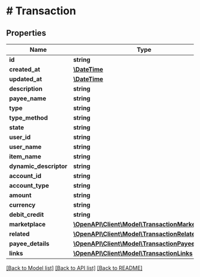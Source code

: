 # # Transaction

## Properties

Name | Type | Description | Notes
------------ | ------------- | ------------- | -------------
**id** | **string** |  | [optional]
**created_at** | [**\DateTime**](\DateTime.md) |  | [optional]
**updated_at** | [**\DateTime**](\DateTime.md) |  | [optional]
**description** | **string** |  | [optional]
**payee_name** | **string** |  | [optional]
**type** | **string** |  | [optional]
**type_method** | **string** |  | [optional]
**state** | **string** |  | [optional]
**user_id** | **string** |  | [optional]
**user_name** | **string** |  | [optional]
**item_name** | **string** |  | [optional]
**dynamic_descriptor** | **string** |  | [optional]
**account_id** | **string** |  | [optional]
**account_type** | **string** |  | [optional]
**amount** | **string** |  | [optional]
**currency** | **string** |  | [optional]
**debit_credit** | **string** |  | [optional]
**marketplace** | [**\OpenAPI\Client\Model\TransactionMarketplace**](TransactionMarketplace.md) |  | [optional]
**related** | [**\OpenAPI\Client\Model\TransactionRelated**](TransactionRelated.md) |  | [optional]
**payee_details** | [**\OpenAPI\Client\Model\TransactionPayeeDetails**](TransactionPayeeDetails.md) |  | [optional]
**links** | [**\OpenAPI\Client\Model\TransactionLinks**](TransactionLinks.md) |  | [optional]

[[Back to Model list]](../../README.md#models) [[Back to API list]](../../README.md#endpoints) [[Back to README]](../../README.md)

